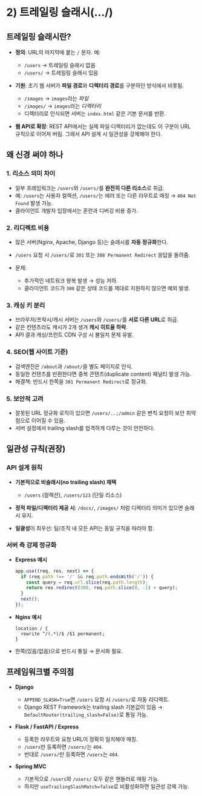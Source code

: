 # 2) 트레일링 슬래시(…/)

## 트레일링 슬래시란?

* **정의**: URL의 마지막에 붙는 `/` 문자.
  예:
  * `/users` → 트레일링 슬래시 없음
  * `/users/` → 트레일링 슬래시 있음
* **기원**: 초기 웹 서버가 **파일 경로**와 **디렉터리 경로**를 구분하던 방식에서 비롯됨.

  * `/images` → `images`라는 *파일*
  * `/images/` → `images`라는 *디렉터리*
  * 디렉터리로 인식되면 서버는 `index.html` 같은 기본 문서를 반환.
* **웹 API로 확장**: REST API에서는 실제 파일·디렉터리가 없는데도 이 구분이 URL 규칙으로 이어져 버림. 그래서 API 설계 시 일관성을 강제해야 한다.

## 왜 신경 써야 하나

### 1. 리소스 의미 차이

* 일부 프레임워크는 `/users`와 `/users/`를 **완전히 다른 리소스**로 취급.
* 예: `/users`는 사용자 컬렉션, `/users/`는 에러 또는 다른 라우트로 매칭 → `404 Not Found` 발생 가능.
* 클라이언트 개발자 입장에서는 혼란과 디버깅 비용 증가.

### 2. 리디렉트 비용

* 많은 서버(Nginx, Apache, Django 등)는 슬래시를 **자동 정규화**한다.
* `/users` 요청 시 `/users/`로 `301` 또는 `308 Permanent Redirect` 응답을 돌려줌.
* 문제:

  * 추가적인 네트워크 왕복 발생 → 성능 저하.
  * 클라이언트 코드가 `308` 같은 상태 코드를 제대로 지원하지 않으면 예외 발생.

### 3. 캐싱 키 분리

* 브라우저/프락시/캐시 서버는 `/users`와 `/users/`를 **서로 다른 URL**로 취급.
* 같은 컨텐츠라도 캐시가 2개 생겨 **캐시 히트율 하락**.
* API 결과 캐싱/프런트 CDN 구성 시 불일치 문제 유발.

### 4. SEO(웹 사이트 기준)

* 검색엔진은 `/about`과 `/about/`을 별도 페이지로 인식.
* 동일한 컨텐츠를 반환한다면 중복 콘텐츠(duplicate content) 페널티 발생 가능.
* 해결책: 반드시 한쪽을 `301 Permanent Redirect`로 정규화.

### 5. 보안적 고려

* 잘못된 URL 정규화 로직이 있으면 `/users/..;/admin` 같은 변칙 요청이 보안 취약점으로 이어질 수 있음.
* 서버 설정에서 trailing slash를 엄격하게 다루는 것이 안전하다.

## 일관성 규칙(권장)

### API 설계 원칙

* **기본적으로 비슬래시(no trailing slash) 채택**

  * `/users` (컬렉션), `/users/123` (단일 리소스)
* **정적 파일/디렉터리 제공 시**: `/docs/`, `/images/` 처럼 디렉터리 의미가 있으면 슬래시 유지.
* **일괄성**이 최우선: 팀/조직 내 모든 API는 동일 규칙을 따라야 함.

### 서버 측 강제 정규화

* **Express 예시**

  ```ts
  app.use((req, res, next) => {
    if (req.path !== '/' && req.path.endsWith('/')) {
      const query = req.url.slice(req.path.length);
      return res.redirect(308, req.path.slice(0, -1) + query);
    }
    next();
  });
  ```
* **Nginx 예시**

  ```nginx
  location / {
    rewrite ^/(.*)/$ /$1 permanent;
  }
  ```
* 한쪽(있음/없음)으로 반드시 통일 → 문서화 필요.


## 프레임워크별 주의점

* **Django**

  * `APPEND_SLASH=True`면 `/users` 요청 시 `/users/`로 자동 리디렉트.
  * Django REST Framework는 trailing slash 기본값이 있음 → `DefaultRouter(trailing_slash=False)`로 통일 가능.
* **Flask / FastAPI / Express**

  * 등록한 라우트와 요청 URL이 정확히 일치해야 매칭.
  * `/users`만 등록하면 `/users/`는 `404`.
  * 반대로 `/users/`만 등록하면 `/users`는 `404`.
* **Spring MVC**

  * 기본적으로 `/users`와 `/users/` 모두 같은 핸들러로 매핑 가능.
  * 하지만 `useTrailingSlashMatch=false`로 비활성화하면 일관성 강제 가능.
